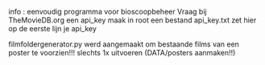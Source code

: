 info : eenvoudig programma voor bioscoopbeheer
Vraag bij TheMovieDB.org een api_key
maak in root een bestand api_key.txt
zet hier op de eerste lijn je api_key

filmfoldergenerator.py werd aangemaakt om bestaande films van een poster te voorzien!!! slechts 1x uitvoeren (DATA/posters aanmaken!!)